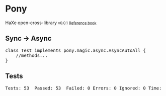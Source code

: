 <h1>Pony</h1>
HaXe open-cross-library
<small>v0.0.1</small>
<small><a href="http://axgord.github.com/Pony/docs">Reference book</a></small>

<h2>Sync → Async</h2>

<pre>
class Test implements pony.magic.async.AsyncAutoAll {
	//methods...
}
</pre>

<h2>Tests</h2>
<pre>
Tests: 53  Passed: 53  Failed: 0 Errors: 0 Ignored: 0 Time: 0.593
</pre>